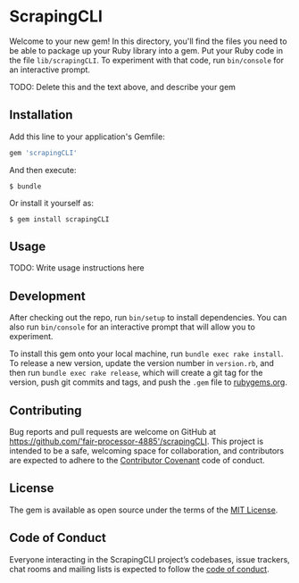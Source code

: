 # ScrapingCLI

Welcome to your new gem! In this directory, you'll find the files you need to be able to package up your Ruby library into a gem. Put your Ruby code in the file `lib/scrapingCLI`. To experiment with that code, run `bin/console` for an interactive prompt.

TODO: Delete this and the text above, and describe your gem

## Installation

Add this line to your application's Gemfile:

```ruby
gem 'scrapingCLI'
```

And then execute:

    $ bundle

Or install it yourself as:

    $ gem install scrapingCLI

## Usage

TODO: Write usage instructions here

## Development

After checking out the repo, run `bin/setup` to install dependencies. You can also run `bin/console` for an interactive prompt that will allow you to experiment.

To install this gem onto your local machine, run `bundle exec rake install`. To release a new version, update the version number in `version.rb`, and then run `bundle exec rake release`, which will create a git tag for the version, push git commits and tags, and push the `.gem` file to [rubygems.org](https://rubygems.org).

## Contributing

Bug reports and pull requests are welcome on GitHub at https://github.com/'fair-processor-4885'/scrapingCLI. This project is intended to be a safe, welcoming space for collaboration, and contributors are expected to adhere to the [Contributor Covenant](http://contributor-covenant.org) code of conduct.

## License

The gem is available as open source under the terms of the [MIT License](https://opensource.org/licenses/MIT).

## Code of Conduct

Everyone interacting in the ScrapingCLI project’s codebases, issue trackers, chat rooms and mailing lists is expected to follow the [code of conduct](https://github.com/'fair-processor-4885'/scrapingCLI/blob/master/CODE_OF_CONDUCT.md).
